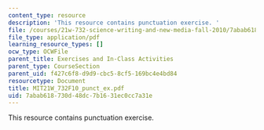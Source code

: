 ```yaml
---
content_type: resource
description: 'This resource contains punctuation exercise. '
file: /courses/21w-732-science-writing-and-new-media-fall-2010/7abab618730d48dc7b1631ec0cc7a31e_MIT21W_732F10_punct_ex.pdf
file_type: application/pdf
learning_resource_types: []
ocw_type: OCWFile
parent_title: Exercises and In-Class Activities
parent_type: CourseSection
parent_uid: f427c6f8-d9d9-cbc5-8cf5-169bc4e4bd84
resourcetype: Document
title: MIT21W_732F10_punct_ex.pdf
uid: 7abab618-730d-48dc-7b16-31ec0cc7a31e
---
```

This resource contains punctuation exercise. 

